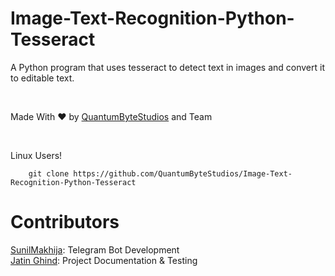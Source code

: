 # Image-Text-Recognition-Python-Tesseract

A Python program that uses tesseract to detect text in images and convert it to editable text.

<br>

Made With ❤️ by <a href="https://quantumbyteofficial.tech/">QuantumByteStudios</a> and Team

<br>

Linux Users!

        git clone https://github.com/QuantumByteStudios/Image-Text-Recognition-Python-Tesseract

# Contributors

<a href="https://github.com/SunilMakhija">SunilMakhija</a>: Telegram Bot Development<br>
<a href="https://github.com/Jatin2409">Jatin Ghind</a>: Project Documentation & Testing
